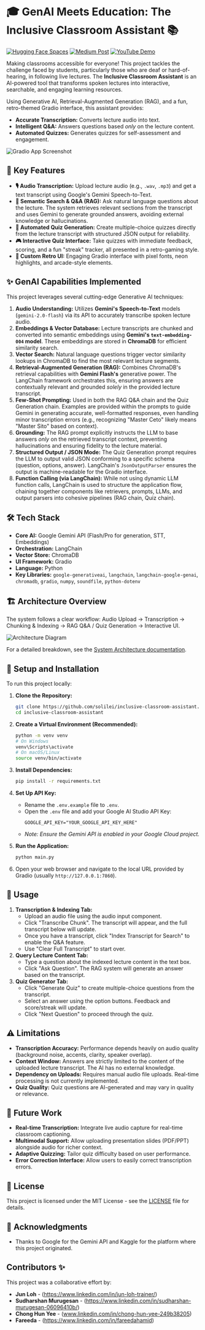 # 🎓 GenAI Meets Education: The Inclusive Classroom Assistant 📚

[![Hugging Face Spaces](https://img.shields.io/badge/%F0%9F%A4%97%20Hugging%20Face-Spaces-blue)](https://huggingface.co/spaces/MonaHamid/inclusive-classroom-assistant)
[![Medium Post](https://img.shields.io/badge/Medium-Blog%20Post-black)](https://medium.com/@hunyeechong/genai-meets-education-the-inclusive-classroom-assistant-36e13b817265)
[![YouTube Demo](https://img.shields.io/badge/YouTube-Demo%20Video-red)](https://youtu.be/U2-jb8TxTiQ)

Making classrooms accessible for everyone! This project tackles the challenge faced by students, particularly those who are deaf or hard-of-hearing, in following live lectures. The **Inclusive Classroom Assistant** is an AI-powered tool that transforms spoken lectures into interactive, searchable, and engaging learning resources.

Using Generative AI, Retrieval-Augmented Generation (RAG), and a fun, retro-themed Gradio interface, this assistant provides:
*   **Accurate Transcription:** Converts lecture audio into text.
*   **Intelligent Q&A:** Answers questions based *only* on the lecture content.
*   **Automated Quizzes:** Generates quizzes for self-assessment and engagement.

![Gradio App Screenshot](images/demo_screenshot.png)

## 🌟 Key Features

*   **🎙️ Audio Transcription:** Upload lecture audio (e.g., `.wav`, `.mp3`) and get a text transcript using Google's Gemini Speech-to-Text.
*   **🧠 Semantic Search & Q&A (RAG):** Ask natural language questions about the lecture. The system retrieves relevant sections from the transcript and uses Gemini to generate grounded answers, avoiding external knowledge or hallucinations.
*   **📝 Automated Quiz Generation:** Create multiple-choice quizzes directly from the lecture transcript with structured JSON output for reliability.
*   **🎮 Interactive Quiz Interface:** Take quizzes with immediate feedback, scoring, and a fun "streak" tracker, all presented in a retro-gaming style.
*   **🎨 Custom Retro UI:** Engaging Gradio interface with pixel fonts, neon highlights, and arcade-style elements.

## ✨ GenAI Capabilities Implemented

This project leverages several cutting-edge Generative AI techniques:

1.  **Audio Understanding:** Utilizes **Gemini's Speech-to-Text** models (`gemini-2.0-flash`) via its API to accurately transcribe spoken lecture audio.
2.  **Embeddings & Vector Database:** Lecture transcripts are chunked and converted into semantic embeddings using **Gemini's `text-embedding-004` model**. These embeddings are stored in **ChromaDB** for efficient similarity search.
3.  **Vector Search:** Natural language questions trigger vector similarity lookups in ChromaDB to find the most relevant lecture segments.
4.  **Retrieval-Augmented Generation (RAG):** Combines ChromaDB's retrieval capabilities with **Gemini Flash's** generative power. The LangChain framework orchestrates this, ensuring answers are contextually relevant and grounded *solely* in the provided lecture transcript.
5.  **Few-Shot Prompting:** Used in both the RAG Q&A chain and the Quiz Generation chain. Examples are provided within the prompts to guide Gemini in generating accurate, well-formatted responses, even handling minor transcription errors (e.g., recognizing "Master Ceto" likely means "Master Sito" based on context).
6.  **Grounding:** The RAG prompt explicitly instructs the LLM to base answers *only* on the retrieved transcript context, preventing hallucinations and ensuring fidelity to the lecture material.
7.  **Structured Output / JSON Mode:** The Quiz Generation prompt requires the LLM to output valid JSON conforming to a specific schema (question, options, answer). LangChain's `JsonOutputParser` ensures the output is machine-readable for the Gradio interface.
8.  **Function Calling (via LangChain):** While not using dynamic LLM function calls, LangChain is used to structure the application flow, chaining together components like retrievers, prompts, LLMs, and output parsers into cohesive pipelines (RAG chain, Quiz chain).

## 🛠️ Tech Stack

*   **Core AI:** Google Gemini API (Flash/Pro for generation, STT, Embeddings)
*   **Orchestration:** LangChain
*   **Vector Store:** ChromaDB
*   **UI Framework:** Gradio
*   **Language:** Python
*   **Key Libraries:** `google-generativeai`, `langchain`, `langchain-google-genai`, `chromadb`, `gradio`, `numpy`, `soundfile`, `python-dotenv`

## 🏗️ Architecture Overview

The system follows a clear workflow: Audio Upload -> Transcription -> Chunking & Indexing -> RAG Q&A / Quiz Generation -> Interactive UI.

![Architecture Diagram](images/architecture_diagram.jpeg)

For a detailed breakdown, see the [System Architecture documentation](docs/ARCHITECTURE.md).

## 🚀 Setup and Installation

To run this project locally:

1.  **Clone the Repository:**
    ```bash
    git clone https://github.com/solilei/inclusive-classroom-assistant.git
    cd inclusive-classroom-assistant
    ```

2.  **Create a Virtual Environment (Recommended):**
    ```bash
    python -m venv venv
    # On Windows
    venv\Scripts\activate
    # On macOS/Linux
    source venv/bin/activate
    ```

3.  **Install Dependencies:**
    ```bash
    pip install -r requirements.txt
    ```

4.  **Set Up API Key:**
    *   Rename the `.env.example` file to `.env`.
    *   Open the `.env` file and add your Google AI Studio API Key:
        ```
        GOOGLE_API_KEY="YOUR_GOOGLE_API_KEY_HERE"
        ```
    *   *Note: Ensure the Gemini API is enabled in your Google Cloud project.*

5.  **Run the Application:**
    ```bash
    python main.py
    ```

6.  Open your web browser and navigate to the local URL provided by Gradio (usually `http://127.0.0.1:7860`).

## 📝 Usage

1.  **Transcription & Indexing Tab:**
    *   Upload an audio file using the audio input component.
    *   Click "Transcribe Chunk". The transcript will appear, and the full transcript below will update.
    *   Once you have a transcript, click "Index Transcript for Search" to enable the Q&A feature.
    *   Use "Clear Full Transcript" to start over.
2.  **Query Lecture Content Tab:**
    *   Type a question about the indexed lecture content in the text box.
    *   Click "Ask Question". The RAG system will generate an answer based on the transcript.
3.  **Quiz Generator Tab:**
    *   Click "Generate Quiz" to create multiple-choice questions from the transcript.
    *   Select an answer using the option buttons. Feedback and score/streak will update.
    *   Click "Next Question" to proceed through the quiz.

## ⚠️ Limitations

*   **Transcription Accuracy:** Performance depends heavily on audio quality (background noise, accents, clarity, speaker overlap).
*   **Context Window:** Answers are strictly limited to the content of the uploaded lecture transcript. The AI has no external knowledge.
*   **Dependency on Uploads:** Requires manual audio file uploads. Real-time processing is not currently implemented.
*   **Quiz Quality:** Quiz questions are AI-generated and may vary in quality or relevance.

## 🌱 Future Work

*   **Real-time Transcription:** Integrate live audio capture for real-time classroom captioning.
*   **Multimodal Support:** Allow uploading presentation slides (PDF/PPT) alongside audio for richer context.
*   **Adaptive Quizzing:** Tailor quiz difficulty based on user performance.
*   **Error Correction Interface:** Allow users to easily correct transcription errors.

## 📄 License

This project is licensed under the MIT License - see the [LICENSE](LICENSE) file for details.

## 🙏 Acknowledgments

*   Thanks to Google for the Gemini API and Kaggle for the platform where this project originated.

## Contributors ✨

This project was a collaborative effort by:

*   **Jun Loh** - (https://www.linkedin.com/in/jun-loh-trainer/)
*   **Sudharshan Murugesan** - (https://www.linkedin.com/in/sudharshan-murugesan-06096410b/)
*   **Chong Hun Yee** - (www.linkedin.com/in/chong-hun-yee-249b38205)
*   **Fareeda** - (https://www.linkedin.com/in/fareedahamid)